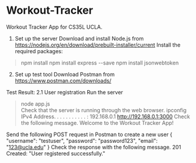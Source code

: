 # Workout-Tracker
Workout Tracker App for CS35L UCLA.

1. Set up the server
Download and install Node.js from https://nodejs.org/en/download/prebuilt-installer/current
Install the required packages:
> npm install
> npm install express --save
> npm install jsonwebtoken

2. Set up test tool 
Download Postman from https://www.postman.com/downloads/

Test Result: 
  2.1 User registration 
  Run the server
  > node app.js  
  Check that the server is running through the web browser.
  > ipconfig
   IPv4 Address. . . . . . . . . . . : 192.168.0.1
  > http://192.168.0.1:3000
  Check the following message. 
  Welcome to the Workout Tracker App!
  
  Send the following POST request in Postman to create a new user
  {
  "username": "testuser",
  "password": "password123",
  "email": "123@ucla.edu"
  }
  Check the response with the following message. 
  201 Created: "User registered successfully." 

